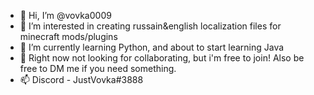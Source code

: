 - 👋 Hi, I’m @vovka0009
- 👀 I’m interested in creating russain&english localization files for minecraft mods/plugins
- 🌱 I’m currently learning Python, and about to start learning Java
- 💞️ Right now not looking for collaborating, but i'm free to join! Also be free to DM me if you need something.
- 📫 Discord - JustVovka#3888

<!---
vovka0009/vovka0009 is a ✨ special ✨ repository because its `README.md` (this file) appears on your GitHub profile.
You can click the Preview link to take a look at your changes.
--->
